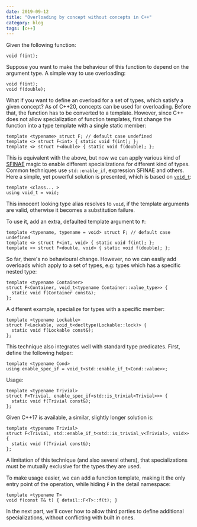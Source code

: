 ```yaml
---
date: 2019-09-12
title: "Overloading by concept without concepts in C++"
category: blog
tags: [c++]
---
```


Given the following function:

    void f(int);

Suppose you want to make the behaviour of this function
to depend on the argument type. A simple way to use overloading:

    void f(int);
    void f(double);

What if you want to define an overload for a set of types,
which satisfy a given concept? As of C++20, concepts
can be used for overloading. Before that, the function has to be
converted to a template. However, since C++ does not allow
specialization of function templates, first change the
function into a type template with a single static member:

    template <typename> struct F; // default case undefined
    template <> struct F<int> { static void f(int); };
    template <> struct F<double> { static void f(double); };

This is equivalent with the above, but now we can apply
various kind of [SFINAE][sfinae] magic to enable different specializations
for different kind of types. Common techniques use `std::enable_if`,
expression SFINAE and others. Here a simple, yet powerful
solution is presented, which is based on [`void_t`][voidt]:

    template <class... >
    using void_t = void;

This innocent looking type alias resolves to `void`,
if the template arguments are valid, otherwise it
becomes a substitution failure.

To use it, add an extra, defaulted template argument to `F`:

    template <typename, typename = void> struct F; // default case undefined
    template <> struct F<int, void> { static void f(int); };
    template <> struct F<double, void> { static void f(double); };

So far, there's no behavioural change. However, no we can easily
add overloads which apply to a set of types, e.g:
types which has a specific nested type:

    template <typename Container>
    struct F<Container, void_t<typename Container::value_type>> {
      static void f(Container const&);
    };

A different example, specialize for types with a specific member:

    template <typename Lockable>
    struct F<Lockable, void_t<decltype(Lockable::lock)> {
      static void f(Lockable const&);
    };

This technique also integrates well with standard type predicates.
First, define the following helper:

    template <typename Cond>
    using enable_spec_if = void_t<std::enable_if_t<Cond::value>>;

Usage:

    template <typename Trivial>
    struct F<Trivial, enable_spec_if<std::is_trivial<Trivial>>> {
      static void f(Trivial const&);
    };

Given C++17 is available, a similar, slightly longer solution is:

    template <typename Trivial>
    struct F<Trivial, std::enable_if_t<std::is_trivial_v<Trivial>, void>> {
      static void f(Trivial const&);
    };

A limitation of this technique (and also several others),
that specializations must be mutually exclusive for the
types they are used.

To make usage easier, we can add a function template,
making it the only entry point of the operation,
while hiding `F` in the detail namespace:

    template <typename T>
    void f(const T& t) { detail::F<T>::f(t); }

In the next part, we'll cover how to allow third parties to define
additional specializations, without conflicting with built in ones.

[sfinae]: https://en.cppreference.com/w/cpp/language/sfinae
[voidt]: https://en.cppreference.com/w/cpp/types/void_t
